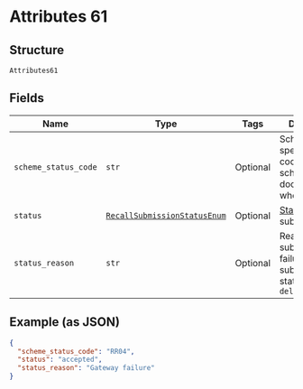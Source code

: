 
# Attributes 61

## Structure

`Attributes61`

## Fields

| Name | Type | Tags | Description |
|  --- | --- | --- | --- |
| `scheme_status_code` | `str` | Optional | Scheme-specific status code. Refer to scheme documentation where available. |
| `status` | [`RecallSubmissionStatusEnum`](../../doc/models/recall-submission-status-enum.md) | Optional | [Status](http://draft-api-docs.form3.tech/api.html#enumerations-payment-status-codes-payment-submission-status) of the submission |
| `status_reason` | `str` | Optional | Reason for submission failure if submission status is `delivery_failed` |

## Example (as JSON)

```json
{
  "scheme_status_code": "RR04",
  "status": "accepted",
  "status_reason": "Gateway failure"
}
```

